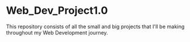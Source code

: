 # Web_Dev_Project1.0
This repository consists of all the small and big projects that I'll be making throughout my Web Development journey. 
